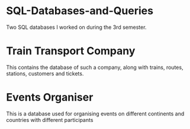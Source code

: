 # SQL-Databases-and-Queries
Two SQL databases I worked on during the 3rd semester.

# Train Transport Company
This contains the database of such a company, along with trains, routes, stations, customers and tickets.

# Events Organiser 
This is a database used for organising events on different continents and countries with different participants
